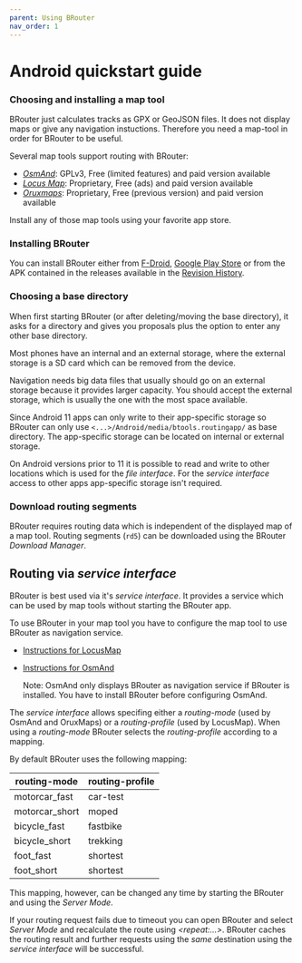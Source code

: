 ```yaml
---
parent: Using BRouter
nav_order: 1
---
```


# Android quickstart guide

### Choosing and installing a map tool

BRouter just calculates tracks as GPX or GeoJSON files. It does not display maps
or give any navigation instuctions. Therefore you need a map-tool in order for
BRouter to be useful.

Several map tools support routing with BRouter:

- [_OsmAnd_](http://www.osmand.net): GPLv3, Free (limited features) and paid version available
- [_Locus Map_](http://www.locusmap.eu): Proprietary, Free (ads) and paid version available
- [_Oruxmaps_](http://www.oruxmaps.com): Proprietary, Free (previous version) and paid version available

Install any of those map tools using your favorite app store.

### Installing BRouter

You can install BRouter either from
[F-Droid](https://f-droid.org/packages/btools.routingapp), [Google Play
Store](https://play.google.com/store/apps/details?id=btools.routingapp) or from
the APK contained in the releases available in the [Revision
History](https://brouter.de/brouter/revisions.html).

### Choosing a base directory

When first starting BRouter (or after deleting/moving the base directory), it
asks for a directory and gives you proposals plus the option to enter any other
base directory.

Most phones have an internal and an external storage, where the external storage
is a SD card which can be removed from the device.

Navigation needs big data files that usually should go on an external storage
because it provides larger capacity. You should accept the external storage,
which is usually the one with the most space available.

Since Android 11 apps can only write to their app-specific storage so BRouter
can only use `<...>/Android/media/btools.routingapp/` as base directory. The
app-specific storage can be located on internal or external storage.

On Android versions prior to 11 it is possible to read and write to other
locations which is used for the _file interface_. For the _service interface_
access to other apps app-specific storage isn't required.

### Download routing segments

BRouter requires routing data which is independent of the displayed map of a map
tool. Routing segments (`rd5`) can be downloaded using the BRouter _Download
Manager_.

## Routing via _service interface_

BRouter is best used via it's _service interface_. It provides a service which
can be used by map tools without starting the BRouter app.

To use BRouter in your map tool you have to configure the map tool to use
BRouter as navigation service.

- [Instructions for LocusMap](https://docs.locusmap.eu/doku.php?id=manual:faq:how_to_navigate_offline)
- [Instructions for OsmAnd](osmand.md)

  Note: OsmAnd only displays BRouter as navigation service if BRouter is
  installed. You have to install BRouter before configuring OsmAnd.

The _service interface_ allows specifing either a _routing-mode_ (used by OsmAnd
and OruxMaps) or a _routing-profile_ (used by LocusMap). When using a
_routing-mode_ BRouter selects the _routing-profile_ according to a mapping.

By default BRouter uses the following mapping:

| routing-mode   | routing-profile |
| -------------- | --------------- |
| motorcar_fast  | car-test        |
| motorcar_short | moped           |
| bicycle_fast   | fastbike        |
| bicycle_short  | trekking        |
| foot_fast      | shortest        |
| foot_short     | shortest        |

This mapping, however, can be changed any time by starting the BRouter and using
the _Server Mode_.

If your routing request fails due to timeout you can open BRouter and select
_Server Mode_ and recalculate the route using _\<repeat:...\>_. BRouter caches
the routing result and further requests using the _same_ destination using the
_service interface_ will be successful.
